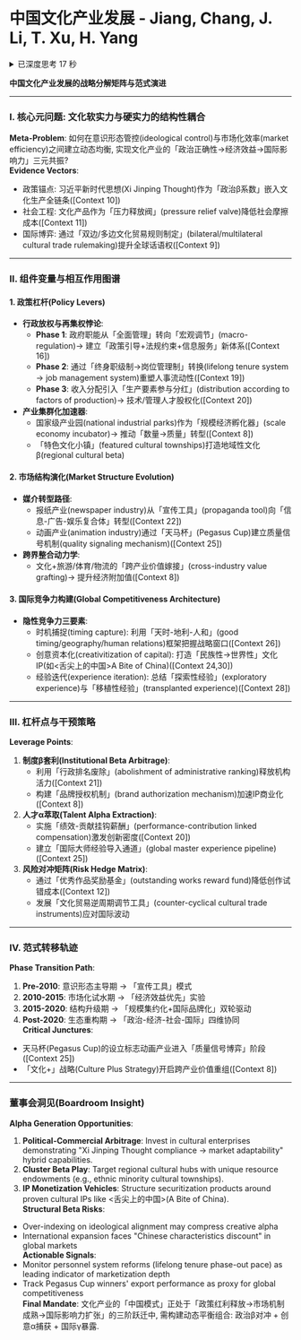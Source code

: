 # 中国文化产业发展 - Jiang, Chang, J. Li, T. Xu, H. Yang

<details >
                  <summary>已深度思考 17 秒</summary>
                  <blockquote><p>好的, 我现在需要处理用户的请求, 分解并提供关于<中国文化产业的发展>这本书的深度分析. 首先, 用户希望用投行黑话和系统性的框架来解析, 所以我要确保语言风格符合要求, 比如使用高盛或摩根士丹利的术语, 同时保持中文的输出. </p>
<p>首先, 我需要理解用户提供的上下文信息. 这些段落涵盖了书籍的内容,政策,发展策略,社会影响以及国际竞争力等方面. 接下来, 按照用户的要求, 我需要将这些信息分解成不同的层次, 比如机制,动态因果关系,路径依赖等, 并用投行常用的结构来组织内容, 比如战略分解矩阵,因果连锁反应等. </p>
<p>用户特别强调需要证据支持, 所以每个论点都要引用具体的段落. 例如, 在讨论政策驱动时, 需要引用段落8,16,20等提到的政策调整和激励机制. 同时, 要注意术语的标注, 比如用括号注明原文中的术语, 如"相变(phase transition)". </p>
<p>接下来, 我需要构建一个多层次的框架. 例如, 使用"战略分解矩阵"来分解核心问题, 包括元问题,组件变量,相互作用效应,杠杆点,干预策略和实施战术. 每个部分都要对应到书中的具体内容, 比如元问题是中国文化产业的结构升级, 组件变量包括政策,市场结构,国际竞争力等. </p>
<p>然后, 用户要求一个"董事会洞见"部分, 用英文总结关键点, 这里需要用投行术语, 比如Alpha Generation, Structural Beta, Risk Factors等, 突出中国文化产业的投资机会和风险. </p>
<p>同时, 要注意避免使用中文的标点符号, 保持en-US的标点习惯, 比如使用英文的引号和括号. 另外, 要确保术语的正确标注, 例如"社会主义特色文化"后面加上原文的术语, 如"socialism with Chinese characteristics". </p>
<p>在处理过程中, 可能会遇到信息不足的部分, 比如具体的量化数据, 但根据用户提供的上下文, 尽可能利用现有的段落中的信息, 例如段落8提到的产业园区建设, 段落20提到的收入分配机制等. </p>
<p>最后, 确保整个分析符合用户的高标准和深度要求, 用故事化的方式呈现, 让读者能够清晰理解中国文化产业的发展路径,政策驱动因素以及未来的投资机会和挑战. 同时, 保持语言的紧凑和专业性, 符合投行内部讨论的风格. </p>
</blockquote>
                  </details>


**中国文化产业发展的战略分解矩阵与范式演进**  

---

### **Ⅰ. 核心元问题: 文化软实力与硬实力的结构性耦合**  
**Meta-Problem**: 如何在意识形态管控(ideological control)与市场化效率(market efficiency)之间建立动态均衡, 实现文化产业的「政治正确性→经济效益→国际影响力」三元共振?   
**Evidence Vectors**:  
- 政策锚点: 习近平新时代思想(Xi Jinping Thought)作为「政治β系数」嵌入文化生产全链条([Context 10])  
- 社会工程: 文化产品作为「压力释放阀」(pressure relief valve)降低社会摩擦成本([Context 11])  
- 国际博弈: 通过「双边/多边文化贸易规则制定」(bilateral/multilateral cultural trade rulemaking)提升全球话语权([Context 9])  

---

### **Ⅱ. 组件变量与相互作用图谱**  
#### **1. 政策杠杆(Policy Levers)**  
- **行政放权与再集权悖论**:  
  - **Phase 1**: 政府职能从「全面管理」转向「宏观调节」(macro-regulation)→ 建立「政策引导+法规约束+信息服务」新体系([Context 16])  
  - **Phase 2**: 通过「终身职级制→岗位管理制」转换(lifelong tenure system → job management system)重塑人事流动性([Context 19])  
  - **Phase 3**: 收入分配引入「生产要素参与分红」(distribution according to factors of production)→ 技术/管理人才股权化([Context 20])  
- **产业集群化加速器**:  
  - 国家级产业园(national industrial parks)作为「规模经济孵化器」(scale economy incubator)→ 推动「数量→质量」转型([Context 8])  
  - 「特色文化小镇」(featured cultural townships)打造地域性文化β(regional cultural beta)  
#### **2. 市场结构演化(Market Structure Evolution)**  
- **媒介转型路径**:  
  - 报纸产业(newspaper industry)从「宣传工具」(propaganda tool)向「信息-广告-娱乐复合体」转型([Context 22])  
  - 动画产业(animation industry)通过「天马杯」(Pegasus Cup)建立质量信号机制(quality signaling mechanism)([Context 25])  
- **跨界整合动力学**:  
  - 文化+旅游/体育/物流的「跨产业价值嫁接」(cross-industry value grafting)→ 提升经济附加值([Context 8])  
#### **3. 国际竞争力构建(Global Competitiveness Architecture)**  
- **隐性竞争力三要素**:  
  - 时机捕捉(timing capture): 利用「天时-地利-人和」(good timing/geography/human relations)框架把握战略窗口([Context 26])  
  - 创意资本化(creativitization of capital): 打造「民族性→世界性」文化IP(如<舌尖上的中国>A Bite of China)([Context 24,30])  
  - 经验迭代(experience iteration): 总结「探索性经验」(exploratory experience)与「移植性经验」(transplanted experience)([Context 28])  

---

### **Ⅲ. 杠杆点与干预策略**  
**Leverage Points**:  
1. **制度β套利(Institutional Beta Arbitrage)**:  
   - 利用「行政排名废除」(abolishment of administrative ranking)释放机构活力([Context 21])  
   - 构建「品牌授权机制」(brand authorization mechanism)加速IP商业化([Context 8])  
2. **人才α萃取(Talent Alpha Extraction)**:  
   - 实施「绩效-贡献挂钩薪酬」(performance-contribution linked compensation)激发创新密度([Context 20])  
   - 建立「国际大师经验导入通道」(global master experience pipeline)([Context 25])  
3. **风险对冲矩阵(Risk Hedge Matrix)**:  
   - 通过「优秀作品奖励基金」(outstanding works reward fund)降低创作试错成本([Context 12])  
   - 发展「文化贸易逆周期调节工具」(counter-cyclical cultural trade instruments)应对国际波动  

---

### **Ⅳ. 范式转移轨迹**  
**Phase Transition Path**:  
1. **Pre-2010**: 意识形态主导期 → 「宣传工具」模式  
2. **2010-2015**: 市场化试水期 → 「经济效益优先」实验  
3. **2015-2020**: 结构升级期 → 「规模集约化+国际品牌化」双轮驱动  
4. **Post-2020**: 生态重构期 → 「政治-经济-社会-国际」四维协同  
**Critical Junctures**:  
- 天马杯(Pegasus Cup)的设立标志动画产业进入「质量信号博弈」阶段([Context 25])  
- 「文化+」战略(Culture Plus Strategy)开启跨产业价值重组([Context 8])  

---

### **董事会洞见(Boardroom Insight)**  
**Alpha Generation Opportunities**:  
1. **Political-Commercial Arbitrage**: Invest in cultural enterprises demonstrating "Xi Jinping Thought compliance → market adaptability" hybrid capabilities.  
2. **Cluster Beta Play**: Target regional cultural hubs with unique resource endowments (e.g., ethnic minority cultural townships).  
3. **IP Monetization Vehicles**: Structure securitization products around proven cultural IPs like <舌尖上的中国>(A Bite of China).  
**Structural Beta Risks**:  
- Over-indexing on ideological alignment may compress creative alpha  
- International expansion faces "Chinese characteristics discount" in global markets  
**Actionable Signals**:  
- Monitor personnel system reforms (lifelong tenure phase-out pace) as leading indicator of marketization depth  
- Track Pegasus Cup winners' export performance as proxy for global competitiveness  
**Final Mandate**: 文化产业的「中国模式」正处于「政策红利释放→市场机制成熟→国际影响力扩张」的三阶跃迁中, 需构建动态平衡组合: 政治β对冲 + 创意α捕获 + 国际γ暴露. 
